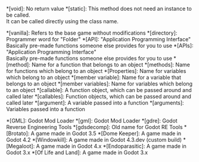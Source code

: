 [//]: # (Same as Godot docs)
*[void]: No return value
*[static]: This method does not need an instance to be called. <br>It can be called directly using the class name.

[//]: # (Words new modders might not know)
*[vanilla]: Refers to the base game without modifications
*[directory]: Programmer word for "Folder"
*[API]: "Application Programming Interface" <br>Basically pre-made functions someone else provides for you to use
*[APIs]: "Application Programming Interface" <br>Basically pre-made functions someone else provides for you to use
*[method]: Name for a function that belongs to an object
*[methods]: Name for functions which belong to an object
*[Properties]: Name for variables which belong to an object
*[member variable]: Name for a variable that belongs to an object
*[member variables]: Name for variables which belong to an object
*[callable]: A function object, which can be passed around and called later
*[callables]: Function objects, which can be passed around and called later
*[argument]: A variable passed into a function
*[arguments]: Variables passed into a function


[//]: # (Names)
*[GML]: Godot Mod Loader
*[gml]: Godot Mod Loader
*[gdre]: Godot Reverse Engineering Tools
*[gdsdecomp]: Old name for Godot RE Tools
*[Brotato]: A game made in Godot 3.5
*[Dome Keeper]: A game made in Godot 4.2
*[Windowkill]: A game made in Godot 4.3.dev (custom build)
*[Megaloot]: A game made in Godot 4.x
*[Endoparasitic]: A game made in Godot 3.x
*[Of Life and Land]: A game made in Godot 3.x